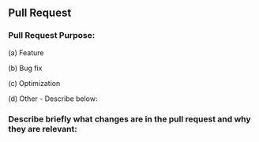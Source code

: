 ## Pull Request

### Pull Request Purpose:
(a) Feature

(b) Bug fix

(c) Optimization

(d) Other - Describe below:

### Describe briefly what changes are in the pull request and why they are relevant:
